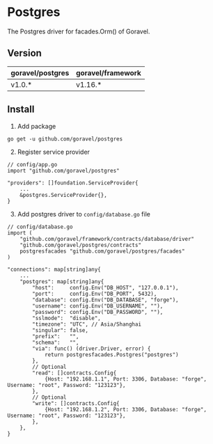 # Postgres

The Postgres driver for facades.Orm() of Goravel.

## Version

| goravel/postgres | goravel/framework |
|------------------|-------------------|
| v1.0.*          | v1.16.*           |

## Install

1. Add package

```
go get -u github.com/goravel/postgres
```

2. Register service provider

```
// config/app.go
import "github.com/goravel/postgres"

"providers": []foundation.ServiceProvider{
    ...
    &postgres.ServiceProvider{},
}
```

3. Add postgres driver to `config/database.go` file

```
// config/database.go
import (
    "github.com/goravel/framework/contracts/database/driver"
    "github.com/goravel/postgres/contracts"
    postgresfacades "github.com/goravel/postgres/facades"
)

"connections": map[string]any{
    ...
    "postgres": map[string]any{
        "host":     config.Env("DB_HOST", "127.0.0.1"),
        "port":     config.Env("DB_PORT", 5432),
        "database": config.Env("DB_DATABASE", "forge"),
        "username": config.Env("DB_USERNAME", ""),
        "password": config.Env("DB_PASSWORD", ""),
        "sslmode":  "disable",
        "timezone": "UTC", // Asia/Shanghai
        "singular": false,
        "prefix":   "",
        "schema":   "",
        "via": func() (driver.Driver, error) {
            return postgresfacades.Postgres("postgres")
        },
        // Optional
        "read": []contracts.Config{
            {Host: "192.168.1.1", Port: 3306, Database: "forge", Username: "root", Password: "123123"},
        },
        // Optional
        "write": []contracts.Config{
            {Host: "192.168.1.2", Port: 3306, Database: "forge", Username: "root", Password: "123123"},
        },
    },
}
```
